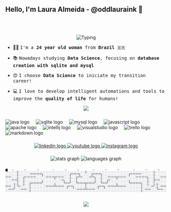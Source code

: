 ##   Hello, I'm Laura Almeida - @oddlauraink 👋
<br>
<br>
<p align="center">
  <img src="https://readme-typing-svg.herokuapp.com/?size=25&duration=4200&color=1BC53B&height=50&lines=echo+%22Ol%C3%A1%2C+mundo!%22&center=true" alt="Typing" />
</p>

- 👨‍💻 <samp>I'm a **24 year old woman** from **Brazil** 🇧🇷</samp>

- 📚 <samp> Nowadays studying **Data Science**, focusing on **database creation with sqlite and mysql**</samp>

- 😍 <samp>I choose **Data Science** to iniciate my transition career!</samp>
 
- 💻 <samp>I love to develop intelligent automations and tools to improve the **quality of life** for humans!</samp>


<div align="center">
  <img height="35" src="https://media.giphy.com/media/Tl7sK6IaEQdVcCVD7i/giphy.gif?cid=ecf05e47ebk0nd85t9wzjt7tj08exl5ibs8v4vwcx00ijghp&ep=v1_stickers_related&rid=giphy.gif&ct=ts"  />
</div>

###

<div align="left">
  <img src="https://cdn.jsdelivr.net/gh/devicons/devicon/icons/java/java-original.svg" height="40" alt="java logo"  />
  <img width="12" />
  <img src="https://cdn.jsdelivr.net/gh/devicons/devicon/icons/sqlite/sqlite-original.svg" height="40" alt="sqlite logo"  />
  <img width="12" />
  <img src="https://cdn.jsdelivr.net/gh/devicons/devicon/icons/mysql/mysql-original.svg" height="40" alt="mysql logo"  />
  <img width="12" />
  <img src="https://cdn.jsdelivr.net/gh/devicons/devicon/icons/javascript/javascript-original.svg" height="40" alt="javascript logo"  />
  <img width="12" />
  <img src="https://cdn.jsdelivr.net/gh/devicons/devicon/icons/apache/apache-original.svg" height="40" alt="apache logo"  />
  <img width="12" />
  <img src="https://cdn.jsdelivr.net/gh/devicons/devicon/icons/intellij/intellij-original.svg" height="40" alt="intellij logo"  />
  <img width="12" />
  <img src="https://cdn.jsdelivr.net/gh/devicons/devicon/icons/visualstudio/visualstudio-plain.svg" height="40" alt="visualstudio logo"  />
  <img width="12" />
  <img src="https://cdn.jsdelivr.net/gh/devicons/devicon/icons/trello/trello-plain.svg" height="40" alt="trello logo"  />
  <img width="12" />
  <img src="https://skillicons.dev/icons?i=md" height="40" alt="markdown logo"  />
</div>


###

<div align="center">
  <a href="https://www.linkedin.com/in/laura-almeida-765a55185/" target="_blank">
    <img src="https://img.shields.io/static/v1?message=LinkedIn&logo=linkedin&label=&color=0077B5&logoColor=white&labelColor=&style=for-the-badge" height="31" alt="linkedin logo"  />
  </a>
  <a href="https://www.youtube.com/@LauraAlmeida-d4h" target="_blank">
    <img src="https://img.shields.io/static/v1?message=Youtube&logo=youtube&label=&color=FF0000&logoColor=white&labelColor=&style=for-the-badge" height="31" alt="youtube logo"  />
  </a>
  <a href="https://www.instagram.com/oddlauraink/" target="_blank">
    <img src="https://img.shields.io/static/v1?message=Instagram&logo=instagram&label=&color=E4405F&logoColor=white&labelColor=&style=for-the-badge" height="31" alt="instagram logo"  />
  </a>
</div>

###

<div align="center">
  <img src="https://github-readme-stats.vercel.app/api?username=ifLauraAlmeida&hide_title=false&hide_rank=false&show_icons=true&include_all_commits=true&count_private=true&disable_animations=false&theme=moltack&locale=pt-br&hide_border=false&order=1" height="133" alt="stats graph"  />
  <img src="https://github-readme-stats.vercel.app/api/top-langs?username=ifLauraAlmeida&locale=pt-br&hide_title=false&layout=compact&card_width=320&langs_count=5&theme=moltack&hide_border=true&order=2" height="133" alt="languages graph"  />
</div>

###

<picture>
  <source media="(prefers-color-scheme: dark)" srcset="https://raw.githubusercontent.com/ifLauraAlmeida/ifLauraAlmeida/output/pacman-contribution-graph-dark.svg">
  <source media="(prefers-color-scheme: light)" srcset="https://raw.githubusercontent.com/ifLauraAlmeida/ifLauraAlmeida/output/pacman-contribution-graph.svg">
  <img alt="pacman contribution graph" src="https://raw.githubusercontent.com/ifLauraAlmeida/ifLauraAlmeida/output/pacman-contribution-graph.svg">
</picture>

###

<div align="center">
  <img src="https://profile-counter.glitch.me/ifLauraAlmeida/count.svg?"  />
</div>

###
